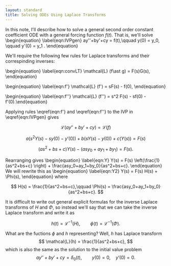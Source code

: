 ```yaml
---
layout: standard
title: Solving ODEs Using Laplace Transforms
---
```


In this note, I'll describe how to solve a general second order constant coefficient ODE with a general forcing function $f(t)$. That is, we'll solve
\begin{equation} 
\label{eqn:IVPgen}   ay''+by'+cy = f(t),\qquad  y(0) = y_0, \qquad  y'(0) = y_1  .
\end{equation}

We'll require the following few rules for Laplace transforms and their correspinding inverses:

\begin{equation} \label{eqn:convLT}  \mathcal{L} (f\ast g) = F(s)G(s), \end{equation}

\begin{equation} \label{eqn:f'}  \mathcal{L} (f') = sF(s) - f(0), \end{equation}

\begin{equation} \label{eqn:f''}  \mathcal{L} (f'') = s^2 F(s) - sf(0) - f'(0).\end{equation}

Applying rules \eqref{eqn:f'} and \eqref{eqn:f''} to the IVP in \eqref{eqn:IVPgen} gives

$$
\mathcal{L}\left(ay''+by'+cy\right) = \mathcal{L}(f)
$$

$$
a\left(s^2Y(s)-sy(0)-y'(0) \right) + b \left( sY(s) -y(0)\right) + c\left( Y(s) \right) = F(s)
$$

$$
\left(as^2+bs+c\right)Y(s) - \left(asy_0 + ay_1 + by_1\right) = F(s).
$$

Rearranging gives
\begin{equation} \label{eqn:Y}
Y(s) = F(s) \left(\frac{1}{as^2+bs+c} \right) + \frac{asy_0+ay_1+by_0}{as^2+bs+c}.
\end{equation}
We will rewrite this as 
\begin{equation} \label{eqn:Y2}
Y(s) = F(s) H(s) + \Phi(s),
\end{equation}
where

$$
H(s) = \frac{1}{as^2+bs+c},\qquad 
\Phi(s) = \frac{asy_0+ay_1+by_0}{as^2+bs+c}.
$$ 

It is difficult to write out general explicit formulas for the inverse Laplace transforms of $H$ and $\Phi$, so instead we'll say that we can take the inverse Laplace transform and write it as

$$
h(t) = \mathscr{L}^{-1}(H),\qquad \phi(t) = \mathscr{L}^{-1}(\Phi).
$$

What are the fuctions $\phi$ and $h$ representing? Well, $h$ has Laplace transform
$$
\mathcal{L}(h) = \frac{1}{as^2+bs+c},
$$ which is also the same as the solution to the initial value problem
$$
ay''+by'+cy = \delta_0(t),\qquad y(0) = 0,\quad y'(0) = 0.
$$

